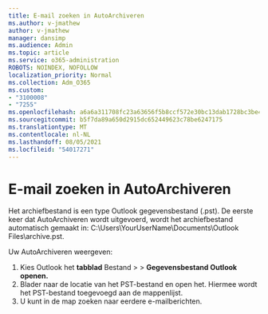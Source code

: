 ```yaml
---
title: E-mail zoeken in AutoArchiveren
ms.author: v-jmathew
author: v-jmathew
manager: dansimp
ms.audience: Admin
ms.topic: article
ms.service: o365-administration
ROBOTS: NOINDEX, NOFOLLOW
localization_priority: Normal
ms.collection: Adm_O365
ms.custom:
- "3100008"
- "7255"
ms.openlocfilehash: a6a6a311708fc23a63656f5b8ccf572e30bc13dab1728bc3be48ad36aeb35077
ms.sourcegitcommit: b5f7da89a650d2915dc652449623c78be6247175
ms.translationtype: MT
ms.contentlocale: nl-NL
ms.lasthandoff: 08/05/2021
ms.locfileid: "54017271"
---
```

# <a name="find-email-in-autoarchive"></a>E-mail zoeken in AutoArchiveren

Het archiefbestand is een type Outlook gegevensbestand (.pst). De eerste keer dat AutoArchiveren wordt uitgevoerd, wordt het archiefbestand automatisch gemaakt in: C:\Users\YourUserName\Documents\Outlook Files\archive.pst.

Uw AutoArchiveren weergeven:

1. Kies Outlook het **tabblad** Bestand >   >  **Gegevensbestand Outlook openen.**
2. Blader naar de locatie van het PST-bestand en open het. Hiermee wordt het PST-bestand toegevoegd aan de mappenlijst.
3. U kunt in de map zoeken naar eerdere e-mailberichten.

